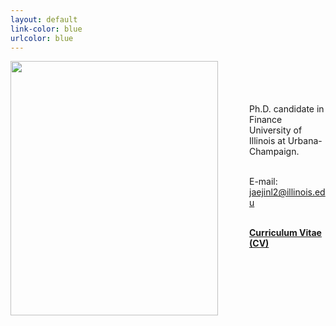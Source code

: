 ```yaml
---
layout: default
link-color: blue
urlcolor: blue
---
```

<img style="width=209px;height=375px;float:left;padding:-5px;padding-right:50px"
src="/images/photo6.png" alt="" width="332" height="407">

\
\
\
\
Ph.D. candidate in Finance\
University of Illinois at Urbana-Champaign.

\
E-mail: [jaejinl2@illinois.edu](mailto:jaejinl2@illinois.edu)

\
[**Curriculum Vitae (CV)**](/Jaejin_CV.pdf)
